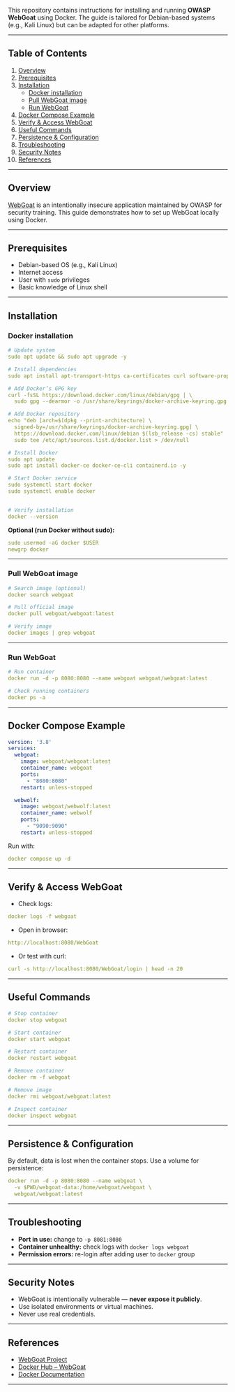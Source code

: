 

This repository contains instructions for installing and running **OWASP WebGoat** using Docker. The guide is tailored for Debian-based systems (e.g., Kali Linux) but can be adapted for other platforms.

---

## Table of Contents

1. [Overview](#overview)
2. [Prerequisites](#prerequisites)
3. [Installation](#installation)
   - [Docker installation](#docker-installation)
   - [Pull WebGoat image](#pull-webgoat-image)
   - [Run WebGoat](#run-webgoat)
4. [Docker Compose Example](#docker-compose-example)
5. [Verify & Access WebGoat](#verify--access-webgoat)
6. [Useful Commands](#useful-commands)
7. [Persistence & Configuration](#persistence--configuration)
8. [Troubleshooting](#troubleshooting)
9. [Security Notes](#security-notes)
10. [References](#references)

---

## Overview

[WebGoat](https://owasp.org/www-project-webgoat/) is an intentionally insecure application maintained by OWASP for security training. This guide demonstrates how to set up WebGoat locally using Docker.

---

## Prerequisites

- Debian-based OS (e.g., Kali Linux)
- Internet access
- User with `sudo` privileges
- Basic knowledge of Linux shell

---

## Installation

### Docker installation

```yaml 
# Update system
sudo apt update && sudo apt upgrade -y

# Install dependencies
sudo apt install apt-transport-https ca-certificates curl software-properties-common gnupg -y

# Add Docker’s GPG key
curl -fsSL https://download.docker.com/linux/debian/gpg | \
  sudo gpg --dearmor -o /usr/share/keyrings/docker-archive-keyring.gpg

# Add Docker repository
echo "deb [arch=$(dpkg --print-architecture) \
  signed-by=/usr/share/keyrings/docker-archive-keyring.gpg] \
  https://download.docker.com/linux/debian $(lsb_release -cs) stable" | \
  sudo tee /etc/apt/sources.list.d/docker.list > /dev/null

# Install Docker
sudo apt update
sudo apt install docker-ce docker-ce-cli containerd.io -y

# Start Docker service
sudo systemctl start docker
sudo systemctl enable docker


# Verify installation
docker --version
```

**Optional (run Docker without sudo):**

```yaml
sudo usermod -aG docker $USER
newgrp docker
```

---

### Pull WebGoat image

```yaml
# Search image (optional)
docker search webgoat

# Pull official image
docker pull webgoat/webgoat:latest

# Verify image
docker images | grep webgoat
```

---

### Run WebGoat

```yaml
# Run container
docker run -d -p 8080:8080 --name webgoat webgoat/webgoat:latest

# Check running containers
docker ps -a
```

---

## Docker Compose Example

```yaml
version: '3.8'
services:
  webgoat:
    image: webgoat/webgoat:latest
    container_name: webgoat
    ports:
      - "8080:8080"
    restart: unless-stopped

  webwolf:
    image: webgoat/webwolf:latest
    container_name: webwolf
    ports:
      - "9090:9090"
    restart: unless-stopped
```

Run with:

```yaml
docker compose up -d
```

---

## Verify & Access WebGoat

- Check logs:

```yaml
docker logs -f webgoat
```

- Open in browser:

```yaml
http://localhost:8080/WebGoat
```

- Or test with curl:

```yaml
curl -s http://localhost:8080/WebGoat/login | head -n 20
```

---

## Useful Commands

```yaml
# Stop container
docker stop webgoat

# Start container
docker start webgoat

# Restart container
docker restart webgoat

# Remove container
docker rm -f webgoat

# Remove image
docker rmi webgoat/webgoat:latest

# Inspect container
docker inspect webgoat
```

---

## Persistence & Configuration

By default, data is lost when the container stops. Use a volume for persistence:

```yaml
docker run -d -p 8080:8080 --name webgoat \
  -v $PWD/webgoat-data:/home/webgoat/webgoat \
  webgoat/webgoat:latest
```

---

## Troubleshooting

- **Port in use:** change to `-p 8081:8080`
- **Container unhealthy:** check logs with `docker logs webgoat`
- **Permission errors:** re-login after adding user to `docker` group

---

## Security Notes

- WebGoat is intentionally vulnerable — **never expose it publicly**.
- Use isolated environments or virtual machines.
- Never use real credentials.
---

## References

- [WebGoat Project](https://owasp.org/www-project-webgoat/)
- [Docker Hub – WebGoat](https://hub.docker.com/r/webgoat/webgoat)
- [Docker Documentation](https://docs.docker.com/)

---

